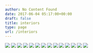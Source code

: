 ```yaml
---
author: No Content Found
date: 2017-06-04 05:17:00+00:00
draft: false
title: interiors
type: page
url: /interiors
---
```


![](http://static1.squarespace.com/static/4f3f61bae4b063b909445965/4f79cb5524ac0049011b004f/5933975f1b10e3af53c22599/1496553317462/20140322-GKAR7774.jpg)
![](http://static1.squarespace.com/static/4f3f61bae4b063b909445965/4f79cb5524ac0049011b004f/59339769725e25b4509cd0c8/1496553324500/20140322-GKAR7778.jpg)
![](http://static1.squarespace.com/static/4f3f61bae4b063b909445965/4f79cb5524ac0049011b004f/5933976cd482e94c4e017a3e/1496553329154/20140322-GKAR7805.jpg)
![](http://static1.squarespace.com/static/4f3f61bae4b063b909445965/4f79cb5524ac0049011b004f/5933976df5e231a946ef72b5/1496553330938/20140322-GKAR7822.jpg)
![](http://static1.squarespace.com/static/4f3f61bae4b063b909445965/4f79cb5524ac0049011b004f/59339773d482e94c4e017a71/1496553333742/20140817-M%26D-1.jpg)
![](http://static1.squarespace.com/static/4f3f61bae4b063b909445965/4f79cb5524ac0049011b004f/59339774f7e0ab04a7274a65/1496553337272/20140817-M%26D-5.jpg)
![](http://static1.squarespace.com/static/4f3f61bae4b063b909445965/4f79cb5524ac0049011b004f/593397769f74566404702352/1496553339619/20150613-GKAR9592.jpg)
![](http://static1.squarespace.com/static/4f3f61bae4b063b909445965/4f79cb5524ac0049011b004f/59339778bebafbc5b6c944f7/1496553339405/20150911-GKAR0001.jpg)
![](http://static1.squarespace.com/static/4f3f61bae4b063b909445965/4f79cb5524ac0049011b004f/5933977bb3db2bc1f2a5620c/1496553342565/20160320-GKAR0335.jpg)
![](http://static1.squarespace.com/static/4f3f61bae4b063b909445965/4f79cb5524ac0049011b004f/5933977ebf629a72e04e724d/1496553346576/20160923-GKAR0765.jpg)
![](http://static1.squarespace.com/static/4f3f61bae4b063b909445965/4f79cb5524ac0049011b004f/5933977d2994cad487177eb0/1496553346927/20160320-GKAR0346.jpg)
![](http://static1.squarespace.com/static/4f3f61bae4b063b909445965/4f79cb5524ac0049011b004f/5933978259cc687cc787d0fb/1496553349578/20160923-GKAR0780.jpg)
![](http://static1.squarespace.com/static/4f3f61bae4b063b909445965/4f79cb5524ac0049011b004f/59339782f5e231a946ef7364/1496553351057/20161105-GKAR0976.jpg)
![](http://static1.squarespace.com/static/4f3f61bae4b063b909445965/4f79cb5524ac0049011b004f/59339785d1758ee8c2fc7a91/1496553352850/20161105-GKAR0982.jpg)


